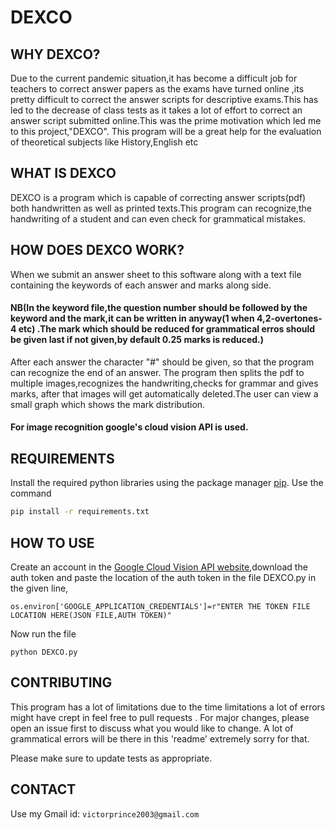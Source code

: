 # DEXCO



## WHY DEXCO?
Due to the current pandemic situation,it has become a difficult job for
teachers to correct answer papers as the exams have turned online
,its pretty difficult to correct the answer scripts for descriptive
exams.This has led to the decrease of class tests as it takes a lot of
effort to correct an answer script submitted online.This was the prime
motivation which led me to this project,"DEXCO".
This program will be a great help for the evaluation of theoretical subjects like History,English etc

## WHAT IS DEXCO
DEXCO is a program which is capable of correcting answer
scripts(pdf) both handwritten as well as printed texts.This program
can recognize,the handwriting of a student and can even check for grammatical mistakes.

## HOW DOES DEXCO WORK?
When we submit an answer sheet to this software along with a text
file containing the keywords of each answer and marks along side.
#### NB(In the keyword file,the question number should be followed by the keyword and the mark,it can be written in anyway(1 when 4,2-overtones-4 etc) .The mark which should be reduced for grammatical erros should be given last if not given,by default 0.25 marks is reduced.)
After each answer the character "#" should be given, so that
the program can recognize the end of an answer.
The program then splits the pdf to multiple images,recognizes the handwriting,checks for grammar and gives marks, after that images
will get automatically deleted.The user can view a small graph which
shows the mark distribution.

#### For image recognition google's cloud vision API is used.

## REQUIREMENTS
Install the required python libraries using the package manager [pip](https://pip.pypa.io/en/stable/).
Use the command
```bash
pip install -r requirements.txt
```

## HOW TO USE
Create an account in the [Google Cloud Vision API website](https://cloud.google.com/vision),download the auth token and paste the location of the auth token in the file DEXCO.py in the given line,
```
os.environ['GOOGLE_APPLICATION_CREDENTIALS']=r"ENTER THE TOKEN FILE LOCATION HERE(JSON FILE,AUTH TOKEN)"
```


Now run the file 
```
python DEXCO.py
```

## CONTRIBUTING
This program has a lot of limitations due to the time limitations a lot of errors might have crept in feel free to 
pull requests . For major changes, please open an issue first to discuss what you would like to change.
A lot of grammatical errors will be there in this 'readme' extremely sorry for that.

Please make sure to update tests as appropriate.

## CONTACT
Use my Gmail id: ```victorprince2003@gmail.com```
